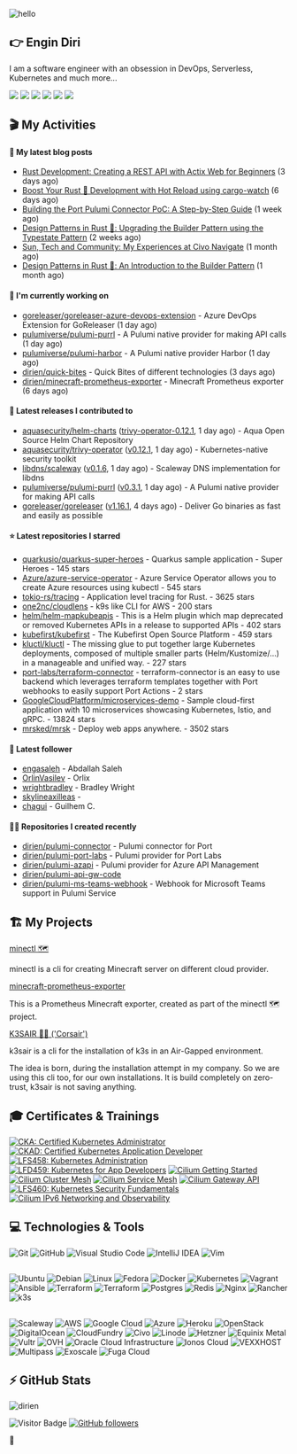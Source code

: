 ![hello](https://media.giphy.com/media/3ornk57KwDXf81rjWM/giphy.gif)

## 👉 Engin Diri

I am a software engineer with an obsession in DevOps, Serverless, Kubernetes and much more...

[![](https://img.shields.io/badge/-@__ediri-%231DA1F2?style=for-the-badge&logo=twitter&logoColor=ffffff)](https://twitter.com/_ediri)
[![](https://img.shields.io/badge/@_ediri@cloud--native.social-6364FF?style=for-the-badge&logo=mastodon&logoColor=white)](https://cloud-native.social/@_ediri)
[![](https://img.shields.io/badge/-@dirien-%23181717?style=for-the-badge&logo=github)](https://github.com/dirien)
[![](https://img.shields.io/badge/-@__ediri-E4405F?style=for-the-badge&logo=instagram&logoColor=white)](https://www.instagram.com/_ediri/)
[![](https://img.shields.io/badge/dirien-003366?style=for-the-badge&logo=linuxfoundation&logoColor=white)](https://openprofile.dev/profile/dirien)
[![](https://img.shields.io/badge/-blog.ediri.io-2962FF?style=for-the-badge&logo=hashnode&logoColor=white)](https://blog.ediri.io/)

## 🎬 My Activities

#### 📖 My latest blog posts
- [Rust Development: Creating a REST API with Actix Web for Beginners](https://blog.ediri.io/rust-development-creating-a-rest-api-with-actix-web-for-beginners) (3 days ago)
- [Boost Your Rust 🦀 Development with Hot Reload using cargo-watch](https://blog.ediri.io/boost-your-rust-development-with-hot-reload-using-cargo-watch) (6 days ago)
- [Building the Port Pulumi Connector PoC: A Step-by-Step Guide](https://blog.ediri.io/building-the-port-pulumi-connector-poc-a-step-by-step-guide) (1 week ago)
- [Design Patterns in Rust 🦀: Upgrading the Builder Pattern using the Typestate Pattern](https://blog.ediri.io/design-patterns-in-rust-upgrading-the-builder-pattern-using-the-typestate-pattern) (2 weeks ago)
- [Sun, Tech and Community: My Experiences at Civo Navigate](https://blog.ediri.io/sun-tech-and-community-my-experiences-at-civo-navigate) (1 month ago)
- [Design Patterns in Rust 🦀: An Introduction to the Builder Pattern](https://blog.ediri.io/design-patterns-in-rust-an-introduction-to-the-builder-pattern) (1 month ago)

#### 👷 I'm currently working on

- [goreleaser/goreleaser-azure-devops-extension](https://github.com/goreleaser/goreleaser-azure-devops-extension) - Azure DevOps Extension for GoReleaser (1 day ago)
- [pulumiverse/pulumi-purrl](https://github.com/pulumiverse/pulumi-purrl) - A Pulumi native provider for making API calls (1 day ago)
- [pulumiverse/pulumi-harbor](https://github.com/pulumiverse/pulumi-harbor) - A Pulumi native provider Harbor (1 day ago)
- [dirien/quick-bites](https://github.com/dirien/quick-bites) - Quick Bites of different technologies (3 days ago)
- [dirien/minecraft-prometheus-exporter](https://github.com/dirien/minecraft-prometheus-exporter) - Minecraft Prometheus exporter (6 days ago)

#### 🚀 Latest releases I contributed to

- [aquasecurity/helm-charts](https://github.com/aquasecurity/helm-charts) ([trivy-operator-0.12.1](https://github.com/aquasecurity/helm-charts/releases/tag/trivy-operator-0.12.1), 1 day ago) - Aqua Open Source Helm Chart Repository
- [aquasecurity/trivy-operator](https://github.com/aquasecurity/trivy-operator) ([v0.12.1](https://github.com/aquasecurity/trivy-operator/releases/tag/v0.12.1), 1 day ago) - Kubernetes-native security toolkit
- [libdns/scaleway](https://github.com/libdns/scaleway) ([v0.1.6](https://github.com/libdns/scaleway/releases/tag/v0.1.6), 1 day ago) - Scaleway DNS implementation for libdns
- [pulumiverse/pulumi-purrl](https://github.com/pulumiverse/pulumi-purrl) ([v0.3.1](https://github.com/pulumiverse/pulumi-purrl/releases/tag/v0.3.1), 1 day ago) - A Pulumi native provider for making API calls
- [goreleaser/goreleaser](https://github.com/goreleaser/goreleaser) ([v1.16.1](https://github.com/goreleaser/goreleaser/releases/tag/v1.16.1), 4 days ago) - Deliver Go binaries as fast and easily as possible

#### ⭐ Latest repositories I starred

- [quarkusio/quarkus-super-heroes](https://github.com/quarkusio/quarkus-super-heroes) - Quarkus sample application - Super Heroes - 145 stars
- [Azure/azure-service-operator](https://github.com/Azure/azure-service-operator) - Azure Service Operator allows you to create Azure resources using kubectl - 545 stars
- [tokio-rs/tracing](https://github.com/tokio-rs/tracing) - Application level tracing for Rust. - 3625 stars
- [one2nc/cloudlens](https://github.com/one2nc/cloudlens) - k9s like CLI for AWS - 200 stars
- [helm/helm-mapkubeapis](https://github.com/helm/helm-mapkubeapis) - This is a Helm plugin which map deprecated or removed Kubernetes APIs in a release to supported APIs - 402 stars
- [kubefirst/kubefirst](https://github.com/kubefirst/kubefirst) - The Kubefirst Open Source Platform - 459 stars
- [kluctl/kluctl](https://github.com/kluctl/kluctl) - The missing glue to put together large Kubernetes deployments, composed of multiple smaller parts (Helm/Kustomize/...)  in a manageable and unified way. - 227 stars
- [port-labs/terraform-connector](https://github.com/port-labs/terraform-connector) - terraform-connector is an easy to use backend which leverages terraform templates together with Port webhooks to easily support Port Actions - 2 stars
- [GoogleCloudPlatform/microservices-demo](https://github.com/GoogleCloudPlatform/microservices-demo) - Sample cloud-first application with 10 microservices showcasing Kubernetes, Istio, and gRPC. - 13824 stars
- [mrsked/mrsk](https://github.com/mrsked/mrsk) - Deploy web apps anywhere. - 3502 stars

#### 👥 Latest follower

- [engasaleh](https://github.com/engasaleh) - Abdallah Saleh
- [OrlinVasilev](https://github.com/OrlinVasilev) - Orlix
- [wrightbradley](https://github.com/wrightbradley) - Bradley Wright
- [skylineaxilleas](https://github.com/skylineaxilleas) - 
- [chagui](https://github.com/chagui) - Guilhem C.

#### 👨‍💻 Repositories I created recently

- [dirien/pulumi-connector](https://github.com/dirien/pulumi-connector) - Pulumi connector for Port
- [dirien/pulumi-port-labs](https://github.com/dirien/pulumi-port-labs) - Pulumi provider for Port Labs
- [dirien/pulumi-azapi](https://github.com/dirien/pulumi-azapi) - Pulumi provider for Azure API Management
- [dirien/pulumi-api-gw-code](https://github.com/dirien/pulumi-api-gw-code)
- [dirien/pulumi-ms-teams-webhook](https://github.com/dirien/pulumi-ms-teams-webhook) - Webhook for Microsoft Teams support in Pulumi Service


## 🏗️ My Projects
[minectl 🗺](https://github.com/dirien/minectl)

minectl is a cli for creating Minecraft server on different cloud provider.

[minecraft-prometheus-exporter](https://github.com/dirien/minecraft-prometheus-exporter)

This is a Prometheus Minecraft exporter, created as part of the minectl 🗺 project.

[K3SAIR 🏴‍☠️️ ('Corsair')](https://github.com/dirien/k3sair-cli)

k3sair is a cli for the installation of k3s in an Air-Gapped environment.

The idea is born, during the installation attempt in my company. So we are using this cli too, for our own
installations. It is build completely on zero-trust, k3sair is not saving anything.

## 🎓 Certificates & Trainings

<!--START_SECTION:badges-->

[![CKA: Certified Kubernetes Administrator](https://images.credly.com/size/110x110/images/8b8ed108-e77d-4396-ac59-2504583b9d54/cka_from_cncfsite__281_29.png)](http://www.credly.com/badges/9d947b2a-e186-40a0-bf4c-0d513ebab6d6 "CKA: Certified Kubernetes Administrator")
[![CKAD: Certified Kubernetes Application Developer](https://images.credly.com/size/110x110/images/f88d800c-5261-45c6-9515-0458e31c3e16/ckad_from_cncfsite.png)](http://www.credly.com/badges/492ae49a-b546-4451-b90d-73451e078ed7 "CKAD: Certified Kubernetes Application Developer")
[![LFS458: Kubernetes Administration](https://images.credly.com/size/110x110/images/ed2a2973-5dd0-43b8-9f43-ccd00db9b160/LF_logobadge.png)](http://www.credly.com/badges/d0e3043e-4d3a-4af1-9dc4-dbaadd4a8e88 "LFS458: Kubernetes Administration")
[![LFD459: Kubernetes for App Developers](https://images.credly.com/size/110x110/images/d2d0c23b-5e65-4eba-8d72-927a3a9c2a0b/LF_logobadge.png)](http://www.credly.com/badges/4d2b1460-b7f4-41c3-a20e-91d2faacd701 "LFD459: Kubernetes for App Developers")
[![Cilium Getting Started](https://images.credly.com/size/110x110/images/8005660c-ff3b-40d3-8546-c6dd668be4ab/image.png)](http://www.credly.com/badges/aaf501ac-2ccf-485c-b976-4861815f7ce6 "Cilium Getting Started")
[![Cilium Cluster Mesh](https://images.credly.com/size/110x110/images/6ccb5dc3-1519-4fe9-b553-cd5e3fbe1ef0/image.png)](http://www.credly.com/badges/2272b1df-3087-4044-b7e3-a1842dbff6a5 "Cilium Cluster Mesh")
[![Cilium Service Mesh](https://images.credly.com/size/110x110/images/e66caa4d-9994-40f4-b88d-37531f48f272/image.png)](http://www.credly.com/badges/0a7cbad3-9136-4a86-a573-e0af4a39b5ca "Cilium Service Mesh")
[![Cilium Gateway API](https://images.credly.com/size/110x110/images/49463dc8-a3ef-4917-9a47-fa9b9681880a/image.png)](http://www.credly.com/badges/68bb9d11-b199-4a00-a3c8-c282d7ddbde5 "Cilium Gateway API")
[![LFS460: Kubernetes Security Fundamentals](https://images.credly.com/size/110x110/images/e43a62e0-ce7b-40c2-9f04-ab0f3809f827/LF_logobadge.png)](http://www.credly.com/badges/c2872a4c-4d78-4e83-b799-36d203fad483 "LFS460: Kubernetes Security Fundamentals")
[![Cilium IPv6 Networking and Observability](https://images.credly.com/size/110x110/images/dcf3ea8b-6789-4913-ac53-1c1fd69897be/image.png)](http://www.credly.com/badges/ed925e87-d542-441f-a507-6da6826620cb "Cilium IPv6 Networking and Observability")
<!--END_SECTION:badges-->

## 💻 Technologies & Tools

![Git](https://img.shields.io/badge/git-%23F05033.svg?style=for-the-badge&logo=git&logoColor=white)
![GitHub](https://img.shields.io/badge/github-%23121011.svg?style=for-the-badge&logo=github&logoColor=white)
![Visual Studio Code](https://img.shields.io/badge/VisualStudioCode-0078d7.svg?style=for-the-badge&logo=visual-studio-code&logoColor=white)
![IntelliJ IDEA](https://img.shields.io/badge/IntelliJIDEA-000000.svg?style=for-the-badge&logo=intellij-idea&logoColor=white)
![Vim](https://img.shields.io/badge/VIM-%2311AB00.svg?style=for-the-badge&logo=vim&logoColor=white)

##

![Ubuntu](https://img.shields.io/badge/Ubuntu-E95420?style=for-the-badge&logo=ubuntu&logoColor=white)
![Debian](https://img.shields.io/badge/Debian-D70A53?style=for-the-badge&logo=debian&logoColor=white)
![Linux](https://img.shields.io/badge/Linux-FCC624?style=for-the-badge&logo=linux&logoColor=black)
![Fedora](https://img.shields.io/badge/Fedora-294172?style=for-the-badge&logo=fedora&logoColor=white)
![Docker](https://img.shields.io/badge/docker-0db7ed.svg?style=for-the-badge&logo=docker&logoColor=white)
![Kubernetes](https://img.shields.io/badge/kubernetes-326ce5.svg?style=for-the-badge&logo=kubernetes&logoColor=white)
![Vagrant](https://img.shields.io/badge/vagrant-1563FF.svg?style=for-the-badge&logo=vagrant&logoColor=white)
![Ansible](https://img.shields.io/badge/ansible-1A1918.svg?style=for-the-badge&logo=ansible&logoColor=white)
![Terraform](https://img.shields.io/badge/terraform-5835CC.svg?style=for-the-badge&logo=terraform&logoColor=white)
![Terraform](https://img.shields.io/badge/pulumi-8A3391.svg?style=for-the-badge&logo=pulumi&logoColor=white)
![Postgres](https://img.shields.io/badge/postgres-316192.svg?style=for-the-badge&logo=postgresql&logoColor=white)
![Redis](https://img.shields.io/badge/redis-DD0031.svg?style=for-the-badge&logo=redis&logoColor=white)
![Nginx](https://img.shields.io/badge/nginx-009639.svg?style=for-the-badge&logo=nginx&logoColor=white)
![Rancher](https://img.shields.io/badge/rancher-0075A8.svg?style=for-the-badge&logo=rancher&logoColor=white)
![k3s](https://img.shields.io/badge/k3s-FFC61C.svg?style=for-the-badge&logo=&logoColor=white)

##

![Scaleway](https://img.shields.io/badge/SCALEWAY-4f0599.svg?style=for-the-badge&logo=scaleway&logoColor=white)
![AWS](https://img.shields.io/badge/AWS-FF9900.svg?style=for-the-badge&logo=amazon-aws&logoColor=white)
![Google Cloud](https://img.shields.io/badge/GoogleCloud-4285F4.svg?style=for-the-badge&logo=google-cloud&logoColor=white)
![Azure](https://img.shields.io/badge/azure-0078D4.svg?style=for-the-badge&logo=microsoft-azure&logoColor=white)
![Heroku](https://img.shields.io/badge/heroku-430098.svg?style=for-the-badge&logo=heroku&logoColor=white)
![OpenStack](https://img.shields.io/badge/Openstack-f01742.svg?style=for-the-badge&logo=openstack&logoColor=white)
![DigitalOcean](https://img.shields.io/badge/DigitalOcean-0080FF.svg?style=for-the-badge&logo=DigitalOcean&logoColor=white)
![CloudFundry](https://img.shields.io/badge/CloudFoundry-0C9ED5.svg?style=for-the-badge&logo=cloudfoundry&logoColor=white)
![Civo](https://img.shields.io/badge/civo-239DFF.svg?style=for-the-badge&logo=civo&logoColor=white)
![Linode](https://img.shields.io/badge/linode-00A95C?style=for-the-badge&logo=linode&logoColor=white)
![Hetzner](https://img.shields.io/badge/hetzner-d50c2d?style=for-the-badge&logo=hetzner&logoColor=white)
![Equinix Metal](https://img.shields.io/badge/equinix--metal-d10810?style=for-the-badge&logo=equinixmetal&logoColor=white)
![Vultr](https://img.shields.io/badge/vultr-007BFC?style=for-the-badge&logo=vultr&logoColor=white)
![OVH](https://img.shields.io/badge/ovh-123F6D?style=for-the-badge&logo=ovh&logoColor=white)
![Oracle Cloud Infrastructure](https://img.shields.io/badge/Oracle_Cloud_Infrastructure-F80000?style=for-the-badge&logo=oracle&logoColor=white)
![Ionos Cloud](https://img.shields.io/badge/ionos--cloud-003D8F?style=for-the-badge&logo=ionos&logoColor=white)
![VEXXHOST](https://img.shields.io/badge/VEXXHOST-2A1659?style=for-the-badge&logo=vexxhost&logoColor=white)
![Multipass](https://img.shields.io/badge/Multipass-E95420?style=for-the-badge&logo=ubuntu&logoColor=white)
![Exoscale](https://img.shields.io/badge/Exoscale-DA291C?style=for-the-badge&logo=exoscale&logoColor=white)
![Fuga Cloud](https://img.shields.io/badge/fuga_cloud-242F4B?style=for-the-badge&logo=fugacloud&logoColor=white)

## ⚡ GitHub Stats

![dirien](https://github-readme-stats.vercel.app/api?username=dirien&show_icons=true&count_private=true&theme=dracula)

![Visitor Badge](https://visitor-badge.laobi.icu/badge?page_id=dirien)
[![GitHub followers](https://img.shields.io/github/followers/dirien.svg?style=social&label=Follow&maxAge=2592000)](https://github.com/dirien?tab=followers)

🧿
